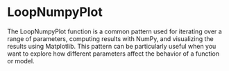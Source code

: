 # LoopNumpyPlot
The LoopNumpyPlot function is a common pattern used for iterating over a range of parameters, computing results with NumPy, and visualizing the results using Matplotlib. This pattern can be particularly useful when you want to explore how different parameters affect the behavior of a function or model. 
